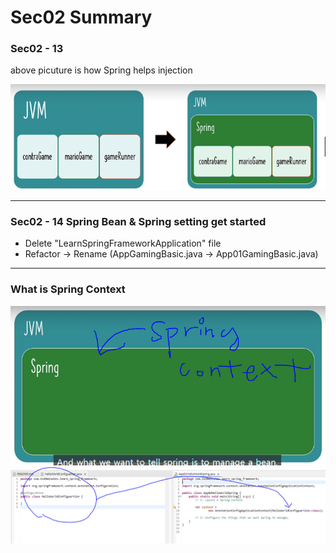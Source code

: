 <h1>Sec02 Summary</h1>

<h3>Sec02 - 13 </h3>
<p>
	above picuture is how Spring helps injection
</p>
<img src="/uploads/couplingBySpring.png"/>

<hr/>

<h3>Sec02 - 14 Spring Bean & Spring setting get started </h3>
<ul>
	<li>Delete "LearnSpringFrameworkApplication" file</li>
	<li>Refactor -> Rename (AppGamingBasic.java -> App01GamingBasic.java)</li>
</ul>

<hr/>
<h3>What is Spring Context</h3>
<img src="/uploads/springcontext.png"/>
<img src="/uploads/springcontext2.png"/>
